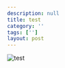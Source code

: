 ```yaml
---
description: null
title: test
category: ''
tags: ['']
layout: post
---
```

![test](uploads/_posts/2015-05-27-test.jpg)